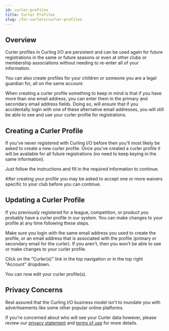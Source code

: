 ```yaml
---
id: curler-profiles
title: Curler Profiles
slug: /for-curlers/curler-profiles
---
```


## Overview

Curler profiles in Curling I/O are persistent and can be used again for future registrations in the same or future seasons or even at other clubs or membership associations without needing to re-enter all of your information.

You can also create profiles for your children or someone you are a legal guardian for, all on the same account.

When creating a curler profile something to keep in mind is that if you have more than one email address, you can enter them in the primary and secondary email address fields.
Doing so, will ensure that if you accidentally login with one of these alternative email addresses, you will still be able to see and use your curler profile for registrations.


## Creating a Curler Profile

If you've never registered with Curling I/O before then you'll most likely be asked to create a new curler profile.
Once you've created a curler profile it will be available for all future registrations (no need to keep keying in the same information).

Just follow the instructions and fill in the required information to continue.

After creating your profile you may be asked to accept one or more waivers specific to your club before you can continue.

## Updating a Curler Profile

If you previously registered for a league, competition, or product you probably have a curler profile in our system.
You can make changes to your profile at any time following these steps.

Make sure you login with the same email address you used to create the profile, or an email address that is associated with the profile (primary or secondary email for the curler). If you aren't, then you won't be able to see or make changes to your curler profile.

Click on the "Curler(s)" link in the top navigation or in the top right "Account" dropdown.

You can now edit your curler profile(s).

## Privacy Concerns

Rest assured that the Curling I/O business model isn't to inundate you with advertisements like some other popular online platforms.

If you're concerned about who will see your Curler data however, please review our [privacy statement](/privacy) and [terms of use](/terms) for more details.
